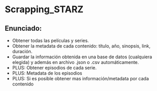 # Scrapping_STARZ

## Enunciado:
- Obtener todas las películas y series.
- Obtener la metadata de cada contenido: título, año, sinopsis, link, duración.
- Guardar la información obtenida en una base de datos (cualquiera elegida) y además en archivo .json o .csv automáticamente.
- PLUS: Obtener episodios de cada serie.
- PLUS: Metadata de los episodios
- PLUS: Si es posible obtener mas información/metadata por cada contenido
